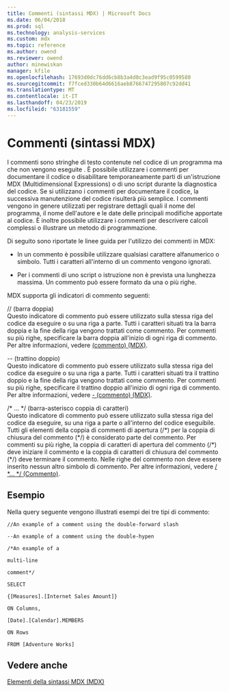 ```yaml
---
title: Commenti (sintassi MDX) | Microsoft Docs
ms.date: 06/04/2018
ms.prod: sql
ms.technology: analysis-services
ms.custom: mdx
ms.topic: reference
ms.author: owend
ms.reviewer: owend
author: minewiskan
manager: kfile
ms.openlocfilehash: 17693d0dc76dd6cb8b3a4d0c3ead9f95c0599580
ms.sourcegitcommit: f7fced330b64d6616aeb8766747295807c92dd41
ms.translationtype: MT
ms.contentlocale: it-IT
ms.lasthandoff: 04/23/2019
ms.locfileid: "63181559"
---
```

# <a name="comments-mdx-syntax"></a>Commenti (sintassi MDX)


  I commenti sono stringhe di testo contenute nel codice di un programma ma che non vengono eseguite . È possibile utilizzare i commenti per documentare il codice o disabilitare temporaneamente parti di un'istruzione MDX (Multidimensional Expressions) o di uno script durante la diagnostica del codice. Se si utilizzano i commenti per documentare il codice, la successiva manutenzione del codice risulterà più semplice. I commenti vengono in genere utilizzati per registrare dettagli quali il nome del programma, il nome dell'autore e le date delle principali modifiche apportate al codice. È inoltre possibile utilizzare i commenti per descrivere calcoli complessi o illustrare un metodo di programmazione.  
  
 Di seguito sono riportate le linee guida per l'utilizzo dei commenti in MDX:  
  
-   In un commento è possibile utilizzare qualsiasi carattere alfanumerico o simbolo.  Tutti i caratteri all'interno di un commento vengono ignorati.  
  
-   Per i commenti di uno script o istruzione non è prevista una lunghezza massima. Un commento può essere formato da una o più righe.  
  
 MDX supporta gli indicatori di commento seguenti:  
  
 // (barra doppia)  
 Questo indicatore di commento può essere utilizzato sulla stessa riga del codice da eseguire o su una riga a parte. Tutti i caratteri situati tra la barra doppia e la fine della riga vengono trattati come commento. Per commenti su più righe, specificare la barra doppia all'inizio di ogni riga di commento. Per altre informazioni, vedere [ &#40;commento&#41; &#40;MDX&#41;](../mdx/comment-mdx-double-slash.md).  
  
 -- (trattino doppio)  
 Questo indicatore di commento può essere utilizzato sulla stessa riga del codice da eseguire o su una riga a parte. Tutti i caratteri situati tra il trattino doppio e la fine della riga vengono trattati come commento. Per commenti su più righe, specificare il trattino doppio all'inizio di ogni riga di commento. Per altre informazioni, vedere [- &#40;commento&#41; &#40;MDX&#41;](../mdx/comment-mdx-operator-reference.md).  
  
 /* ... \*/ (barra-asterisco coppia di caratteri)  
 Questo indicatore di commento può essere utilizzato sulla stessa riga del codice da eseguire, su una riga a parte o all'interno del codice eseguibile. Tutti gli elementi della coppia di commenti di apertura (/\*) per la coppia di chiusura del commento (\*/) è considerato parte del commento. Per commenti su più righe, la coppia di caratteri di apertura del commento (/\*) deve iniziare il commento e la coppia di caratteri di chiusura del commento (\*/) deve terminare il commento. Nelle righe del commento non deve essere inserito nessun altro simbolo di commento. Per altre informazioni, vedere [/ *... \*/ (Commento)](../mdx/comment-mdx.md).  
  
## <a name="example"></a>Esempio  
 Nella query seguente vengono illustrati esempi dei tre tipi di commento:  
  
 `//An example of a comment using the double-forward slash`  
  
 `--An example of a comment using the double-hypen`  
  
 `/*An example of a`  
  
 `multi-line`  
  
 `comment*/`  
  
 `SELECT`  
  
 `{[Measures].[Internet Sales Amount]}`  
  
 `ON Columns,`  
  
 `[Date].[Calendar].MEMBERS`  
  
 `ON Rows`  
  
 `FROM [Adventure Works]`  
  
## <a name="see-also"></a>Vedere anche  
 [Elementi della sintassi MDX &#40;MDX&#41;](../mdx/mdx-syntax-elements-mdx.md)  
  
  
